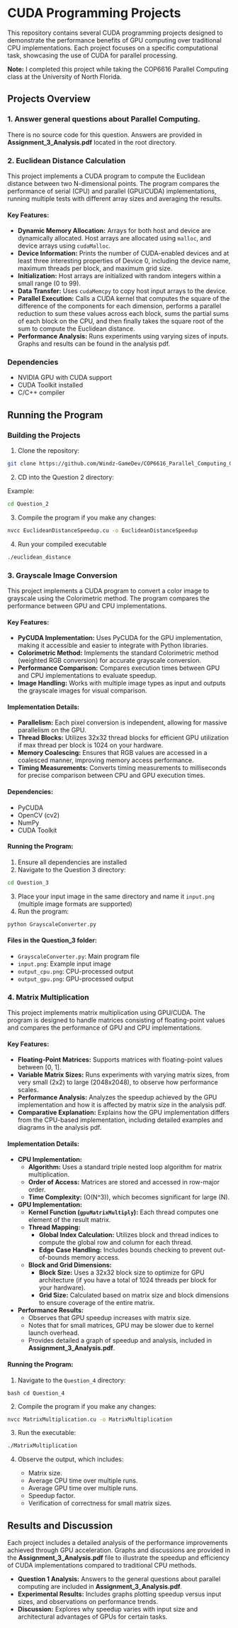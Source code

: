 # CUDA Programming Projects

This repository contains several CUDA programming projects designed to demonstrate the performance benefits of GPU computing over traditional CPU implementations. Each project focuses on a specific computational task, showcasing the use of CUDA for parallel processing.

**Note:** I completed this project while taking the COP6616 Parallel Computing class at the University of North Florida.

## Projects Overview

### 1. Answer general questions about Parallel Computing.

There is no source code for this question. Answers are provided in **Assignment_3_Analysis.pdf** located in the root directory.

### 2. Euclidean Distance Calculation

This project implements a CUDA program to compute the Euclidean distance between two N-dimensional points. The program compares the performance of serial (CPU) and parallel (GPU/CUDA) implementations, running multiple tests with different array sizes and averaging the results.

#### Key Features:

- **Dynamic Memory Allocation:** Arrays for both host and device are dynamically allocated. Host arrays are allocated using `malloc`, and device arrays using `cudaMalloc`.
- **Device Information:** Prints the number of CUDA-enabled devices and at least three interesting properties of Device 0, including the device name, maximum threads per block, and maximum grid size.
- **Initialization:** Host arrays are initialized with random integers within a small range (0 to 99).
- **Data Transfer:** Uses `cudaMemcpy` to copy host input arrays to the device.
- **Parallel Execution:** Calls a CUDA kernel that computes the square of the difference of the components for each dimension, performs a parallel reduction to sum these values across each block, sums the partial sums of each block on the CPU, and then finally takes the square root of the sum to compute the Euclidean distance.
- **Performance Analysis:** Runs experiments using varying sizes of inputs. Graphs and results can be found in the analysis pdf.

### Dependencies

- NVIDIA GPU with CUDA support
- CUDA Toolkit installed
- C/C++ compiler

## Running the Program

### Building the Projects

1. Clone the repository:

```bash
git clone https://github.com/Windz-GameDev/COP6616_Parallel_Computing_GPU_Programming_Asssignment
```

2. CD into the Question 2 directory:

Example:

```bash
cd Question_2
```

3.  Compile the program if you make any changes:

```bash
nvcc EuclideanDistanceSpeedup.cu -o EuclideanDistanceSpeedup
```

4. Run your compiled executable

```bash
./euclidean_distance
```

### 3. Grayscale Image Conversion

This project implements a CUDA program to convert a color image to grayscale using the Colorimetric method. The program compares the performance between GPU and CPU implementations.

#### Key Features:

- **PyCUDA Implementation:** Uses PyCUDA for the GPU implementation, making it accessible and easier to integrate with Python libraries.
- **Colorimetric Method:** Implements the standard Colorimetric method (weighted RGB conversion) for accurate grayscale conversion.
- **Performance Comparison:** Compares execution times between GPU and CPU implementations to evaluate speedup.
- **Image Handling:** Works with multiple image types as input and outputs the grayscale images for visual comparison.

#### Implementation Details:

- **Parallelism:** Each pixel conversion is independent, allowing for massive parallelism on the GPU.
- **Thread Blocks:** Utilizes 32x32 thread blocks for efficient GPU utilization if max thread per block is 1024 on your hardware.
- **Memory Coalescing:** Ensures that RGB values are accessed in a coalesced manner, improving memory access performance.
- **Timing Measurements:** Converts timing measurements to milliseconds for precise comparison between CPU and GPU execution times.

#### Dependencies:

- PyCUDA
- OpenCV (cv2)
- NumPy
- CUDA Toolkit

#### Running the Program:

1. Ensure all dependencies are installed
2. Navigate to the Question 3 directory:

```bash
cd Question_3
```

3. Place your input image in the same directory and name it `input.png` (multiple image formats are supported)
4. Run the program:

```python
python GrayscaleConverter.py
```

#### Files in the Question_3 folder:

- `GrayscaleConverter.py`: Main program file
- `input.png`: Example input image
- `output_cpu.png`: CPU-processed output
- `output_gpu.png`: GPU-processed output

### 4. Matrix Multiplication

This project implements matrix multiplication using GPU/CUDA. The program is designed to handle matrices consisting of floating-point values and compares the performance of GPU and CPU implementations.

#### Key Features:

- **Floating-Point Matrices:** Supports matrices with floating-point values between [0, 1].
- **Variable Matrix Sizes:** Runs experiments with varying matrix sizes, from very small (2x2) to large (2048x2048), to observe how performance scales.
- **Performance Analysis:** Analyzes the speedup achieved by the GPU implementation and how it is affected by matrix size in the analysis pdf.
- **Comparative Explanation:** Explains how the GPU implementation differs from the CPU-based implementation, including detailed examples and diagrams in the analysis pdf.

#### Implementation Details:

- **CPU Implementation:**
  - **Algorithm:** Uses a standard triple nested loop algorithm for matrix multiplication.
  - **Order of Access:** Matrices are stored and accessed in row-major order.
  - **Time Complexity:** \(O(N^3)\), which becomes significant for large \(N\).
- **GPU Implementation:**
  - **Kernel Function (`gpuMatrixMultiply`):** Each thread computes one element of the result matrix.
  - **Thread Mapping:**
    - **Global Index Calculation:** Utilizes block and thread indices to compute the global row and column for each thread.
    - **Edge Case Handling:** Includes bounds checking to prevent out-of-bounds memory access.
  - **Block and Grid Dimensions:**
    - **Block Size:** Uses a 32x32 block size to optimize for GPU architecture (if you have a total of 1024 threads per block for your hardware).
    - **Grid Size:** Calculated based on matrix size and block dimensions to ensure coverage of the entire matrix.
- **Performance Results:**
  - Observes that GPU speedup increases with matrix size.
  - Notes that for small matrices, GPU may be slower due to kernel launch overhead.
  - Provides detailed a graph of speedup and analysis, included in **Assignment_3_Analysis.pdf**.

#### Running the Program:

1. Navigate to the `Question_4` directory:

```
bash cd Question_4
```

2. Compile the program if you make any changes:

```bash
nvcc MatrixMultiplication.cu -o MatrixMultiplication
```

3. Run the executable:

```bash
./MatrixMultiplication
```

4. Observe the output, which includes:

   - Matrix size.
   - Average CPU time over multiple runs.
   - Average GPU time over multiple runs.
   - Speedup factor.
   - Verification of correctness for small matrix sizes.

## Results and Discussion

Each project includes a detailed analysis of the performance improvements achieved through GPU acceleration. Graphs and discussions are provided in the **Assignment_3_Analysis.pdf** file to illustrate the speedup and efficiency of CUDA implementations compared to traditional CPU methods.

- **Question 1 Analysis:** Answers to the general questions about parallel computing are included in **Assignment_3_Analysis.pdf**.
- **Experimental Results:** Includes graphs plotting speedup versus input sizes, and observations on performance trends.
- **Discussion:** Explores why speedup varies with input size and architectural advantages of GPUs for certain tasks.
